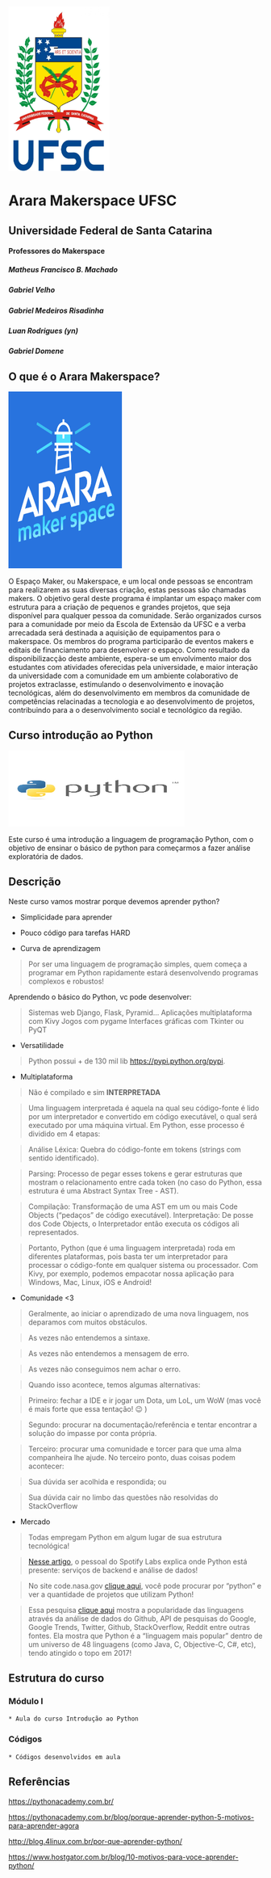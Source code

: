 <img class="img" src="img/download.jpeg" width="200" height="325" >



# Arara Makerspace UFSC 

## Universidade Federal de Santa Catarina

#### Professores do Makerspace
<p><h5>Matheus Francisco B. Machado</h5></p>
<p><h5>Gabriel Velho</h5></p>
<p><h5>Gabriel Medeiros Risadinha</h5></p>
<p><h5>Luan Rodrigues (yn)</h5></p>
<p><h5>Gabriel Domene</h5></p>

## O que é o Arara Makerspace?
<img class="img" src="img/maker.png" width="225" height="350" >

O Espaço Maker, ou Makerspace, e um local onde pessoas se encontram para realizarem as suas diversas criação, estas pessoas são chamadas makers. O objetivo geral deste programa é implantar um espaço maker com estrutura para a criação de pequenos e grandes projetos, que seja disponı́vel para qualquer pessoa da comunidade.  Serão organizados cursos para a comunidade por meio da Escola de Extensão da UFSC e a verba arrecadada será destinada a aquisição de equipamentos para o makerspace. Os membros do programa participarão de eventos makers e editais de financiamento para desenvolver o espaço. Como resultado da disponibilizacção deste ambiente, espera-se um envolvimento maior dos estudantes com atividades oferecidas pela universidade, e maior interação da universidade com a comunidade em um ambiente colaborativo de projetos extraclasse, estimulando o desenvolvimento e inovação tecnológicas, além do desenvolvimento em membros da comunidade de competências relacinadas a  tecnologia e ao desenvolvimento de projetos, contribuindo para a o desenvolvimento social e tecnológico da região.

## Curso introdução ao Python
<img class="img" src="img/py.jpeg" width="350" height="150"  >


Este curso é uma introdução a linguagem de programação Python, com o objetivo de ensinar o básico de python para começarmos a fazer análise exploratória de dados.

## Descrição

Neste curso vamos mostrar porque devemos aprender python?
* Simplicidade  para aprender
* Pouco código para tarefas HARD

* Curva de aprendizagem 

> Por ser uma linguagem de programação simples, quem começa a programar em Python rapidamente estará desenvolvendo programas complexos e robustos!
	

Aprendendo o básico do Python, vc pode desenvolver:
>  Sistemas web Django, Flask, Pyramid...
>  Aplicações multiplataforma com Kivy 
>  Jogos com pygame
>  Interfaces gráficas com Tkinter ou PyQT


* Versatilidade 

> Python possui + de 130 mil lib https://pypi.python.org/pypi. 

* Multiplataforma

> Não é compilado e sim <b>INTERPRETADA</b>

> Uma linguagem interpretada é aquela na qual seu código-fonte é lido por um interpretador e convertido em código executável, o qual será executado por uma máquina virtual. Em Python, esse processo é dividido em 4 etapas:

> Análise Léxica: Quebra do código-fonte em tokens (strings com sentido identificado).

> Parsing: Processo de pegar esses tokens e gerar estruturas que mostram o relacionamento entre cada token (no caso do Python, essa estrutura é uma Abstract Syntax Tree - AST).

> Compilação: Transformação de uma AST em um ou mais Code Objects (“pedaços” de código executável). Interpretação: De posse dos Code Objects, o Interpretador então executa os códigos ali representados.

> Portanto, Python (que é uma linguagem interpretada) roda em diferentes plataformas, pois basta ter um interpretador para processar o código-fonte em qualquer sistema ou processador. Com Kivy, por exemplo, podemos empacotar nossa aplicação para Windows, Mac, Linux, iOS e Android!


* Comunidade <3

> Geralmente, ao iniciar o aprendizado de uma nova linguagem, nos deparamos com muitos obstáculos. 

> As vezes não entendemos a sintaxe.

> As vezes não entendemos a mensagem de erro.

> As vezes não conseguimos nem achar o erro.

> Quando isso acontece, temos algumas alternativas:

> Primeiro: fechar a IDE e ir jogar um Dota, um LoL, um WoW (mas você é mais forte que essa tentação! :wink: )

> Segundo: procurar na documentação/referência e tentar encontrar a solução do impasse por conta própria.

> Terceiro: procurar uma comunidade e torcer para que uma alma companheira lhe ajude.
No terceiro ponto, duas coisas podem acontecer:

> Sua dúvida ser acolhida e respondida; ou

> Sua dúvida cair no limbo das questões não resolvidas do StackOverflow

* Mercado

> Todas empregam Python em algum lugar de sua estrutura tecnológica!
 
> <a href="https://labs.spotify.com/2013/03/20/how-we-use-python-at-spotify/">Nesse artigo</a>, o pessoal do Spotify Labs explica onde Python está presente: serviços de backend e análise de dados!

> No site code.nasa.gov <a href="https://code.nasa.gov/">clique aqui</a>, você pode procurar por “python” e ver a quantidade de projetos que utilizam Python!

> Essa pesquisa <a href="https://spectrum.ieee.org/static/interactive-the-top-programming-languages-2017">clique aqui</a> mostra a popularidade das linguagens através da análise de dados do Github, API de pesquisas do Google, Google Trends, Twitter, Github, StackOverflow, Reddit entre outras fontes. Ela mostra que Python é a “linguagem mais popular” dentro de um universo de 48 linguagens (como Java, C, Objective-C, C#, etc), tendo atingido o topo em 2017!

## Estrutura do curso

### Módulo I
	* Aula do curso Introdução ao Python

### Códigos
	* Códigos desenvolvidos em aula






## Referências


https://pythonacademy.com.br/

https://pythonacademy.com.br/blog/porque-aprender-python-5-motivos-para-aprender-agora

http://blog.4linux.com.br/por-que-aprender-python/

https://www.hostgator.com.br/blog/10-motivos-para-voce-aprender-python/